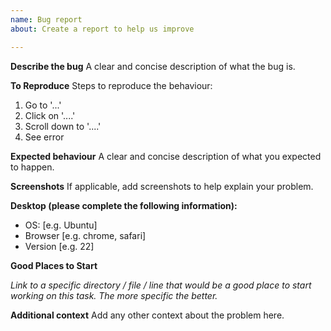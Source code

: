 ```yaml
---
name: Bug report
about: Create a report to help us improve

---
```


**Describe the bug**
A clear and concise description of what the bug is.

**To Reproduce**
Steps to reproduce the behaviour:
1. Go to '...'
2. Click on '....'
3. Scroll down to '....'
4. See error

**Expected behaviour**
A clear and concise description of what you expected to happen.

**Screenshots**
If applicable, add screenshots to help explain your problem.

**Desktop (please complete the following information):**
 - OS: [e.g. Ubuntu]
 - Browser [e.g. chrome, safari]
 - Version [e.g. 22]

**Good Places to Start**

_Link to a specific directory / file / line that would be a good place to
start working on this task. The more specific the better._

**Additional context**
Add any other context about the problem here.
